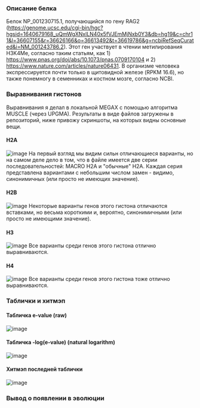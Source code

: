 ### Описание белка
Белок NP_001230715.1, получающийся по гену RAG2 (https://genome.ucsc.edu/cgi-bin/hgc?hgsid=1640679168_uQmWgXNxlLN40x5fVJEmMjNxb0Y3&db=hg19&c=chr11&l=36607155&r=36626166&o=36613492&t=36619786&g=ncbiRefSeqCurated&i=NM_001243786.2). Этот ген участвует в чтении метилирования H3K4Me, согласно таким статьям, как 1) https://www.pnas.org/doi/abs/10.1073/pnas.0709170104 и 2) https://www.nature.com/articles/nature06431. В организме человека экспрессируется почти только в щитовидной железе (RPKM 16.6), но также понемногу в семенниках и костном мозге, согласно NCBI.

### Выравнивания гистонов
Выравнивания я делал в локальной MEGAX с помощью алгоритма MUSCLE (через UPGMA). Результаты в виде файлов загружены в репозиторий, ниже привожу скриншоты, на которых видны основные вещи.
#### H2A
![image](https://github.com/robibistspark/hse23_indiv_proj/assets/71763293/4756f783-466b-4289-91cf-9af139bd537d)
На первый взгляд мы видим сильн отличающиеся варианты, но на самом деле дело в том, что в файле имеется две серии последовательностей: MACRO H2A и "обычные" H2A. Каждая серия представлена вариантами с небольшим числом замен - видимо, синонимичных (или просто не имеющих значение).

#### H2B
![image](https://github.com/robibistspark/hse23_indiv_proj/assets/71763293/e89267d0-b52f-4838-abc4-097e883a94db)
Некоторые варианты генов этого гистона отличаются вставками, но весьма короткими и, вероятно, синонимичными (или просто не имеющими значение).

#### H3
![image](https://github.com/robibistspark/hse23_indiv_proj/assets/71763293/b41a49a7-e226-4779-8eca-0f8a3a63a3f2)
Все варианты среди генов этого гистона отлично выравниваются.

#### H4
![image](https://github.com/robibistspark/hse23_indiv_proj/assets/71763293/85859ce5-1dd6-4627-9a45-1981cfa78565)
Все варианты среди генов этого гистона тоже отлично выравниваются.

### Таблички и хитмэп
#### Табличка e-value (raw)
![image](https://github.com/robibistspark/hse23_indiv_proj/assets/71763293/f274846d-4a75-468d-bc52-7b3ce5593785)

#### Табличка -log(e-value) (natural logarithm)
![image](https://github.com/robibistspark/hse23_indiv_proj/assets/71763293/24ad5498-98a5-4787-9b15-1ce52f0e3fc8)

#### Хитмэп последней таблички
![image](https://github.com/robibistspark/hse23_indiv_proj/assets/71763293/bd9f0791-cdcd-474f-8668-6889c643cce2)

### Вывод о появлении в эволюции
